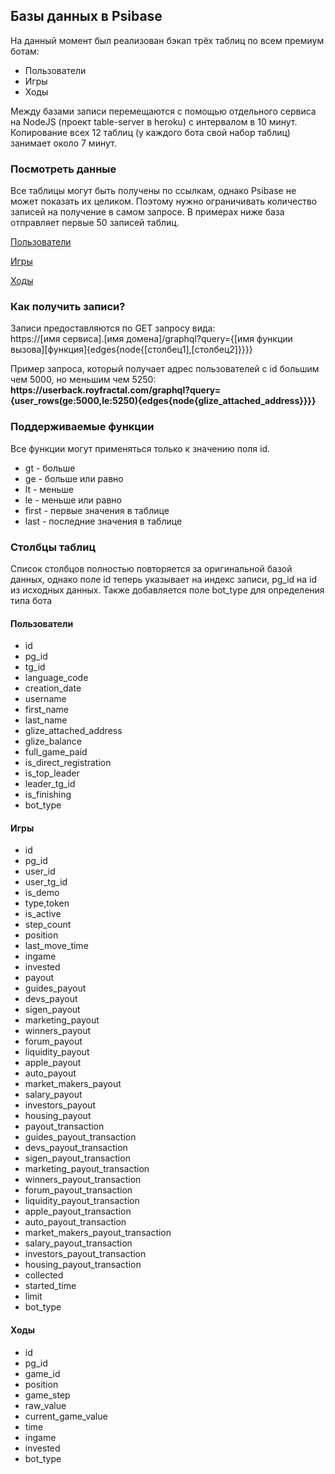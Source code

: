 ## Базы данных в Psibase

На данный момент был реализован бэкап трёх таблиц по всем премиум ботам:
- Пользователи
- Игры
- Ходы

Между базами записи перемещаются с помощью отдельного сервиса на NodeJS (проект table-server в heroku) с интервалом в 10 минут. Копирование всех 12 таблиц (у каждого бота свой набор таблиц) занимает около 7 минут.

### Посмотреть данные

Все таблицы могут быть получены по ссылкам, однако Psibase не может показать их целиком. Поэтому нужно ограничивать количество записей на получение в самом запросе. В примерах ниже база отправляет первые 50 записей таблиц.

<a href="https://userback.royfractal.com/graphql?query={user_rows(first:50){edges{node{id,pg_id,tg_id,language_code,creation_date,username,first_name,last_name,glize_attached_address,glize_balance,full_game_paid,is_direct_registration,is_top_leader,leader_tg_id,is_finishing,bot_type}}}}">Пользователи</a>

<a href="https://gameback.royfractal.com/graphql?query={game_rows(first:50){edges{node{id,pg_id,user_id,user_tg_id,is_demo,type,token,is_active,step_count,position,last_move_time,ingame,invested,payout,guides_payout,devs_payout,sigen_payout,marketing_payout,winners_payout,forum_payout,liquidity_payout,apple_payout,auto_payout,market_makers_payout,salary_payout,investors_payout,housing_payout,payout_transaction,guides_payout_transaction,devs_payout_transaction,sigen_payout_transaction,marketing_payout_transaction,winners_payout_transaction,forum_payout_transaction,liquidity_payout_transaction,apple_payout_transaction,auto_payout_transaction,market_makers_payout_transaction,salary_payout_transaction,investors_payout_transaction,housing_payout_transaction,collected,started_time,limit,bot_type}}}}
">Игры</a>

<a href="https://moveback.royfractal.com/graphql?query={move_rows(first:50){edges{node{id,pg_id,game_id,position,game_step,raw_value,current_game_value,time,ingame,invested,bot_type}}}}
">Ходы</a>

### Как получить записи?

Записи предоставляются по GET запросу вида:\
https:\/\/[имя сервиса].[имя домена]/graphql?query=\{[имя функции вызова][функция]{edges{node{[столбец1],[столбец2]}}}}

Пример запроса, который получает адрес пользователей с id большим чем 5000, но меньшим чем 5250: \
<b>https:\/\/userback.royfractal.com/graphql?query={user_rows(ge:5000,le:5250){edges{node{glize_attached_address}}}}</b>

### Поддерживаемые функции

Все функции могут применяться только к значению поля id.

- gt - больше
- ge - больше или равно
- lt - меньше
- le - меньше или равно
- first - первые значения в таблице
- last - последние значения в таблице

### Столбцы таблиц

Список столбцов полностью повторяется за оригинальной базой данных, однако поле id теперь указывает на индекс записи, pg_id на id из исходных данных. Также добавляется поле bot_type для определения типа бота

#### Пользователи

- id
- pg_id
- tg_id
- language_code
- creation_date
- username
- first_name
- last_name 
- glize_attached_address 
- glize_balance
- full_game_paid
- is_direct_registration
- is_top_leader
- leader_tg_id
- is_finishing
- bot_type

#### Игры

- id
- pg_id
- user_id
- user_tg_id
- is_demo
- type,token
- is_active
- step_count
- position
- last_move_time
- ingame
- invested
- payout
- guides_payout
- devs_payout
- sigen_payout
- marketing_payout
- winners_payout
- forum_payout
- liquidity_payout
- apple_payout
- auto_payout
- market_makers_payout
- salary_payout
- investors_payout
- housing_payout
- payout_transaction
- guides_payout_transaction
- devs_payout_transaction
- sigen_payout_transaction
- marketing_payout_transaction
- winners_payout_transaction
- forum_payout_transaction
- liquidity_payout_transaction
- apple_payout_transaction
- auto_payout_transaction
- market_makers_payout_transaction
- salary_payout_transaction
- investors_payout_transaction
- housing_payout_transaction
- collected
- started_time
- limit
- bot_type

#### Ходы

- id
- pg_id
- game_id
- position
- game_step
- raw_value
- current_game_value
- time
- ingame
- invested
- bot_type




